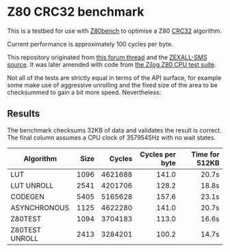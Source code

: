 Z80 CRC32 benchmark
===================

This is a testbed for use with [Z80bench](https://github.com/maxim-zhao/z80bench) to optimise a Z80 [CRC32](https://wiki.osdev.org/CRC32) algorithm.

Current performance is approximately 100 cycles per byte.

This repository originated from [this forum thread](https://www.smspower.org/forums/18523-BitBangingAndCartridgeDumping) and the [ZEXALL-SMS source](https://github.com/maxim-zhao/zexall-sms).
It was later amended with code from [the Zilog Z80 CPU test suite](https://github.com/raxoft/z80test/).

Not all of the tests are strictly equal in terms of the API surface, for example some make use of aggressive unrolling and the fixed size of the area to be checksummed to gain a bit more speed. Nevertheless:

Results
-------

The benchmark checksums 32KB of data and validates the result is correct.
The final column assumes a CPU clock of 3579545Hz with no wait states.

|Algorithm      | Size |  Cycles | Cycles per byte | Time for 512KB |
|---------------|-----:|--------:|----------------:|---------------:|
|LUT            | 1096 | 4621688 |           141.0 |          20.7s |
|LUT UNROLL     | 2541 | 4201706 |           128.2 |          18.8s |
|CODEGEN        | 5405 | 5165628 |           157.6 |          23.1s |
|ASYNCHRONOUS   | 1125 | 4622280 |           141.0 |          20.7s |
|Z80TEST        | 1094 | 3704183 |           113.0 |          16.6s |
|Z80TEST UNROLL | 2413 | 3284201 |           100.2 |          14.7s |
